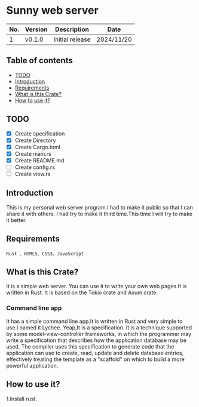 # Sunny web server

|No.| Version | Description |Date |
|---|---|---|---|
|1| v0.1.0 | Initial release |2024/11/20|

## Table of contents
* [TODO](#todo)
* [Introduction](#introduction)
* [Requirements](#requirements)
* [What is this Crate?](#what-is-this-crate)
* [How to use it?](#how-to-use-it)
## TODO
- [x] Create specification
- [x] Create Directory
- [x] Create Cargo.toml
- [x] Create main.rs
- [x] Create README.md
- [ ] Create config.rs
- [ ] Create view.rs
## Introduction
This is my personal web server program.I had to make it public so that I can share it with others.
I had try to make it third time.This time I will try to make it better.
## Requirements
    Rust 、HTML5、CSS3、JavaScript

## What is this Crate?
It is a simple web server.
You can use it to write your own web pages.It is written in Rust. It is based on the Tokio crate and Axum crate.
### Command line app
It has a simple command line app.It is written in Rust and very simple to use.I named it Lychee.
Yeap,It is a specification.
It is a technique supported by some model-view-controller frameworks, in which the programmer may write a specification that describes how the application database may be used. The compiler uses this specification to generate code that the application can use to create, read, update and delete database entries, effectively treating the template as a "scaffold" on which to build a more powerful application.

## How to use it?
1.Install rust.

